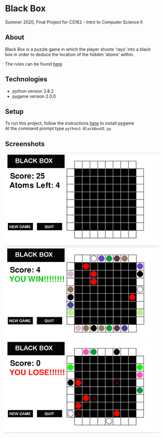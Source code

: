 # Black Box
Summer 2020, Final Project for CS162 - Intro to Computer Science II

## About

Black Box is a puzzle game in which the player shoots 'rays' into a black box in order to deduce the location of the hidden 'atoms' within.

The rules can be found [here](https://en.wikipedia.org/wiki/Black_Box_(game))

## Technologies
- python version 3.8.2
- pygame version 2.0.0

## Setup 
To run this project, follow the instructions [here](https://www.pygame.org/wiki/GettingStarted) to install pygame\
At the command prompt type `python3 BlackBoxUI.py`




## Screenshots

![](images/New-Game-Screenshot.png?raw=true)
![](images/You-Win-Screenshot.png?raw=true)
![](images/You-Lose-Screenshot.png?raw=true)



